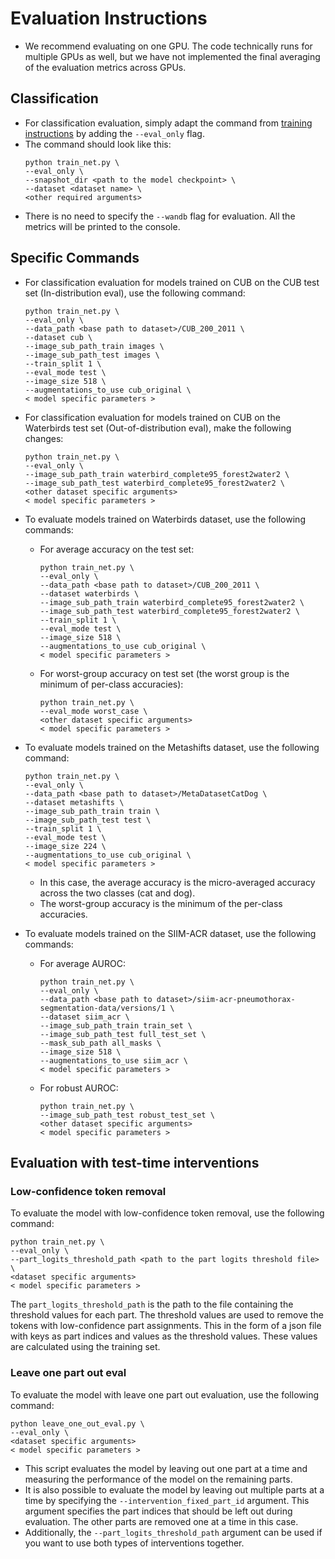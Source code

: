 # Evaluation Instructions
- We recommend evaluating on one GPU. The code technically runs for multiple GPUs as well, but we have not implemented the final averaging of the evaluation metrics across GPUs.

## Classification
- For classification evaluation, simply adapt the command from [training instructions](training_instructions.md) by adding the `--eval_only` flag. 
- The command should look like this:
  ```
  python train_net.py \
  --eval_only \
  --snapshot_dir <path to the model checkpoint> \
  --dataset <dataset name> \
  <other required arguments>
  ```
- There is no need to specify the `--wandb` flag for evaluation. All the metrics will be printed to the console.

## Specific Commands
- For classification evaluation for models trained on CUB on the CUB test set (In-distribution eval), use the following command:
    ```
    python train_net.py \
    --eval_only \
    --data_path <base path to dataset>/CUB_200_2011 \
    --dataset cub \
    --image_sub_path_train images \
    --image_sub_path_test images \
    --train_split 1 \
    --eval_mode test \
    --image_size 518 \
    --augmentations_to_use cub_original \
    < model specific parameters >
    ```
- For classification evaluation for models trained on CUB on the Waterbirds test set (Out-of-distribution eval), make the following changes:
    ```
    python train_net.py \
    --eval_only \
    --image_sub_path_train waterbird_complete95_forest2water2 \
    --image_sub_path_test waterbird_complete95_forest2water2 \
    <other dataset specific arguments>
    < model specific parameters >
    ```
- To evaluate models trained on Waterbirds dataset, use the following commands:
  - For average accuracy on the test set:
      ```
      python train_net.py \
      --eval_only \
      --data_path <base path to dataset>/CUB_200_2011 \
      --dataset waterbirds \
      --image_sub_path_train waterbird_complete95_forest2water2 \
      --image_sub_path_test waterbird_complete95_forest2water2 \
      --train_split 1 \
      --eval_mode test \
      --image_size 518 \
      --augmentations_to_use cub_original \
      < model specific parameters >
      ```
  - For worst-group accuracy on test set (the worst group is the minimum of per-class accuracies):
      ```
      python train_net.py \
      --eval_mode worst_case \
      <other dataset specific arguments>
      < model specific parameters >
      ```
- To evaluate models trained on the Metashifts dataset, use the following command:
    ```
    python train_net.py \
    --eval_only \
    --data_path <base path to dataset>/MetaDatasetCatDog \
    --dataset metashifts \
    --image_sub_path_train train \
    --image_sub_path_test test \
    --train_split 1 \
    --eval_mode test \
    --image_size 224 \
    --augmentations_to_use cub_original \
    < model specific parameters >
    ```
    - In this case, the average accuracy is the micro-averaged accuracy across the two classes (cat and dog).
    - The worst-group accuracy is the minimum of the per-class accuracies.

- To evaluate models trained on the SIIM-ACR dataset, use the following commands:
  - For average AUROC:
      ```
      python train_net.py \
      --eval_only \
      --data_path <base path to dataset>/siim-acr-pneumothorax-segmentation-data/versions/1 \
      --dataset siim_acr \
      --image_sub_path_train train_set \
      --image_sub_path_test full_test_set \
      --mask_sub_path all_masks \
      --image_size 518 \
      --augmentations_to_use siim_acr \
      < model specific parameters >
      ```
  - For robust AUROC:
      ```
      python train_net.py \
      --image_sub_path_test robust_test_set \
      <other dataset specific arguments>
      < model specific parameters >
      ```
    
## Evaluation with test-time interventions

### Low-confidence token removal
To evaluate the model with low-confidence token removal, use the following command:
```
python train_net.py \
--eval_only \
--part_logits_threshold_path <path to the part logits threshold file> \
<dataset specific arguments>
< model specific parameters >
```
The `part_logits_threshold_path` is the path to the file containing the threshold values for each part. The threshold values are used to remove the tokens with low-confidence part assignments. This in the form of a json file with keys as part indices and values as the threshold values.
These values are calculated using the training set.

### Leave one part out eval
To evaluate the model with leave one part out evaluation, use the following command:
```
python leave_one_out_eval.py \
--eval_only \
<dataset specific arguments>
< model specific parameters >
```
- This script evaluates the model by leaving out one part at a time and measuring the performance of the model on the remaining parts. 
- It is also possible to evaluate the model by leaving out multiple parts at a time by specifying the `--intervention_fixed_part_id` argument. This argument specifies the part indices that should be left out during evaluation. The other parts are removed one at a time in this case.
- Additionally, the `--part_logits_threshold_path` argument can be used if you want to use both types of interventions together.

